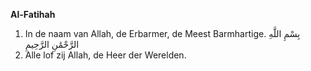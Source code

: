 <b>Al-Fatihah</b>

1. In de naam van Allah, de Erbarmer, de Meest Barmhartige. 
بِسْمِ اللَّهِ الرَّحْمَٰنِ الرَّحِيمِ
2. Alle lof zij Allah, de Heer der Werelden.
